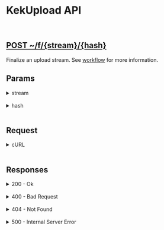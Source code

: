 # KekUpload API

<br>

<h2><a href="#">POST ~/f/{stream}/{hash}</a></h2>

Finalize an upload stream. See [workflow](../workflow) for more information.


## Params

<details>
<summary>stream</summary>

The stream which you get from the [create](create) route. See [workflow](../workflow) and [stream](../types/stream) for more information.

</details>

<br>

<details>
<summary>hash</summary>

The hash of all the chunks that have been uploaded using the [upload](upload) route. See [workflow](../workflow) and [hash](../types/hash) for more information.

</details>

<br>


## Request

<details>
<summary>cURL</summary>

{% highlight sh %}
curl --request POST \
    --data ""
    --url ~/f/{stream}/{hash}
{% endhighlight %}

</details>

<br>


## Responses

<details>
<summary>200 - Ok</summary>

{% highlight json %}
{
    "id": "{id}"
}
{% endhighlight %}

</details>

<br>

<details>
<summary>400 - Bad Request</summary>

{% highlight json %}
{
    "generic": "HASH_MATCH",
    "field": "HASH",
    "error": "Hash doesn't match"
}
{% endhighlight %}

</details>

<br>

<details>
<summary>404 - Not Found</summary>

{% highlight json %}
{
    "generic": "NOT_FOUND",
    "field": "STREAM",
    "error": "Stream not found"
}
{% endhighlight %}

</details>

<br>

<details>
<summary>500 - Internal Server Error</summary>

{% highlight json %}
{
    "generic": "FS_RENAME",
    "field": "FILE",
    "error": "Error while renaming file: {error}"
}
{% endhighlight %}

{% highlight json %}
{
    "generic": "DB_QUERY",
    "field": "QUERY",
    "error": "Error while inserting file: {error}"
}
{% endhighlight %}

</details>